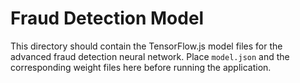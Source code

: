 # Fraud Detection Model

This directory should contain the TensorFlow.js model files for the advanced
fraud detection neural network. Place `model.json` and the corresponding weight
files here before running the application.

